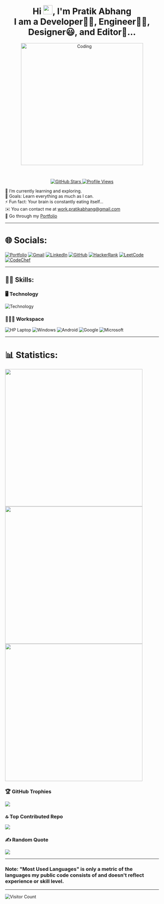 <div align="center">
  <h1 align="center"> 
    Hi <img src="https://raw.githubusercontent.com/MartinHeinz/MartinHeinz/master/wave.gif" width="30">, I'm Pratik Abhang <br> 
    I am a Developer👨‍🎓, Engineer👨‍💻, Designer😃, and Editor🤩...
  </h1>
  <p>
    <img alt="Coding" width="400" src="https://raw.githubusercontent.com/PolarBearGG/PolarBearGG/master/web-developer.gif">
  </p>
  <br>

  <!-- Centering the badges -->
  <p>
    <a href="https://github.com/pratikabhang" target="_blank">
      <img src="https://img.shields.io/github/stars/pratikabhang?style=social" alt="GitHub Stars"/>
    </a>
    <a href="https://github.com/pratikabhang" target="_blank">
      <img src="https://komarev.com/ghpvc/?username=pratikabhang" alt="Profile Views"/>
    </a>
  </p>
</div>

🌱 I’m currently learning and exploring.<br>
🥅 Goals: Learn everything as much as I can.<br>
⚡ Fun fact: Your brain is constantly eating itself...<br>
✉️ You can contact me at [work.pratikabhang@gmail.com](mailto:work.pratikabhang@gmail.com)<br>
📌 Go through my [Portfolio](https://pratikabhang.netlify.app/)<br>

---

# 🌐 Socials:

<p align="left">
    <a href="https://pratikabhang.netlify.app/" target="_blank"><img align="center" src="https://img.shields.io/badge/Portfolio-%23000000.svg?style=for-the-badge&logo=firefox&logoColor=FF7139" alt="Portfolio" /></a>
    <a href="mailto:work.pratikabhang@gmail.com" target="_blank"><img align="center" src="https://img.shields.io/badge/gmail-%23EA4335.svg?style=for-the-badge&logo=gmail&logoColor=white" alt="Gmail" /></a>
    <a href="https://linkedin.com/in/pratikabhang/" target="_blank"><img align="center" src="https://img.shields.io/badge/linkedin-%230A66C2.svg?style=for-the-badge&logo=linkedin&logoColor=white" alt="LinkedIn" /></a>
    <a href="https://github.com/pratikabhang" target="_blank"><img align="center" src="https://img.shields.io/badge/GitHub-%23121011.svg?style=for-the-badge&logo=github&logoColor=white" alt="GitHub" /></a>
  <a href="https://www.hackerrank.com/pratikabhang" target="_blank"><img align="center" src="https://img.shields.io/badge/HackerRank-%232EC866.svg?style=for-the-badge&logo=hackerrank&logoColor=white" alt="HackerRank" /></a>
  <a href="https://leetcode.com/pratikabhang" target="_blank"><img align="center" src="https://img.shields.io/badge/LeetCode-%23FFA116.svg?style=for-the-badge&logo=leetcode&logoColor=black" alt="LeetCode" /></a>
    <a href="https://www.codechef.com/users/pratikabhang" target="_blank"><img align="center" src="https://img.shields.io/badge/CodeChef-%235B4638.svg?style=for-the-badge&logo=codechef&logoColor=white" alt="CodeChef" /></a>
</p>

---

## 👨‍🎓 Skills:

### 🖥️ Technology

<!-- Skill Icons showing various technologies you work with -->
![Technology](https://skillicons.dev/icons?i=java,mysql,html,css,js,php,bootstrap,python,kotlin,mongodb,react,nodejs,postman)

### 👨🏻‍💻 Workspace

<!-- Displays your setup and the software/OS you use -->
![HP Laptop](https://img.shields.io/badge/hp%20laptop-0096D6?style=for-the-badge&logo=hp&logoColor=white)
![Windows](https://img.shields.io/badge/Windows-0078D6?style=for-the-badge&logo=windows&logoColor=white)
![Android](https://img.shields.io/badge/Android-3DDC84?style=for-the-badge&logo=android&logoColor=white)
![Google](https://img.shields.io/badge/Google-4285F4?style=for-the-badge&logo=google&logoColor=white)
![Microsoft](https://img.shields.io/badge/Microsoft-0078D4?style=for-the-badge&logo=microsoft&logoColor=white)

---

# 📊 Statistics:

<!-- GitHub Profile Details Card -->
<img src="https://github-profile-summary-cards.vercel.app/api/cards/profile-details?username=pratikabhang&theme=vue" width="450" />

<!-- Top Languages Used on GitHub -->
<img src="https://github-readme-stats.vercel.app/api/top-langs/?username=pratikabhang&theme=swift&hide_border=false&include_all_commits=false&count_private=false&layout=compact" width="450" height="auto"/>

<!-- GitHub Overall Stats -->
<img src="https://github-readme-stats.vercel.app/api?username=pratikabhang&theme=radical&hide_border=false&include_all_commits=false&count_private=false" width="450" height="auto"/>

### 🏆 GitHub Trophies

<!-- Displaying GitHub Trophies based on your contributions -->
![](https://github-profile-trophy.vercel.app/?username=pratikabhang&theme=radical&no-frame=false&no-bg=false&margin-w=4)

### 🔝 Top Contributed Repo

<!-- Shows your top repositories with the most contributions -->
![](https://github-contributor-stats.vercel.app/api?username=pratikabhang&limit=5&theme=dracula&combine_all_yearly_contributions=true)

### ✍️ Random Quote

<!-- A random motivational quote -->
![](https://quotes-github-readme.vercel.app/api?type=horizontal&theme=radical)

---

### Note: "Most Used Languages" is only a metric of the languages my public code consists of and doesn't reflect experience or skill level.

---

<!-- Visitor Count Badge -->
![Visitor Count](https://profile-counter.glitch.me/{pratikabhang}/count.svg)
